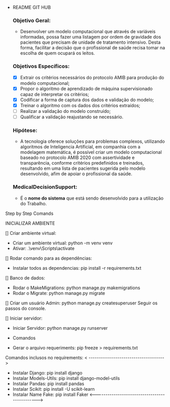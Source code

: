 - README GIT HUB
    
    ### Objetivo Geral:
    
    - Desenvolver um modelo computacional que através de variáveis informadas, possa fazer uma listagem por ordem de gravidade dos pacientes que precisam de unidade de tratamento intensivo. Desta forma, facilitar a decisão que o profissional de saúde  recisa tomar na escolha de quem ocupará os leitos.
    
    ### Objetivos Específicos:
    
    - [X]  Extrair os critérios necessários do protocolo AMIB para produção do modelo computacional;
    - [X]  Propor o algoritmo de aprendizado de máquina supervisionado capaz de interpretar
    os critérios;
    - [X]  Codificar a forma de captura dos dados e validação do modelo;
    - [X]  Treinar o algoritmo com os dados dos critérios extraídos;
    - [ ]  Realizar a validação do modelo construído;
    - [ ]  Qualificar a validação reajustando se necessário.
    
    ### Hipótese:
    
    - A tecnologia oferece soluções para problemas complexos, utilizando algoritmos de Inteligencia Artificial, em companhia com a modelagem matemática, é possível criar um modelo computacional baseado no protocolo AMIB 2020 com assertividade e  transparência, conforme critérios predefinidos e treinados, resultando em uma lista de pacientes sugerida pelo modelo desenvolvido, afim de apoiar o profissional da saúde.
    
    ### **MedicalDecisionSupport**:
    
    - É o **nome do sistema** que está sendo desenvolvido para a utilização do Trabalho.


Step by Step Comands

INICIALIZAR AMBIENTE

[] Criar ambiente virtual: 
* Criar um ambiente virtual: python -m venv venv
* Ativar: .\venv\Scripts\activate

[] Rodar comando para as dependências:
* Instalar todos as dependencias: pip install -r requirements.txt

[] Banco de dados:
* Rodar o MakeMigrations: python manage.py makemigrations
* Rodar o Migrate: python manage.py migrate

[] Criar um usuário Admin: python manage.py createsuperuser
Seguir os passos do console.


[] Iniciar servidor:
* Iniciar Servidor: python manage.py runserver



- Comandos
* Gerar o arquivo requeriments: pip freeze > requirements.txt

Comandos inclusos no requirements:
< ------------------------------------->
* Instalar Django: pip install django
* Instalar Models-Utils: pip install django-model-utils
* Instalar Pandas: pip install pandas
* Instalar Scikit: pip install -U scikit-learn
* Instalar Name Fake: pip install Faker 
<---------------------------------------------->
